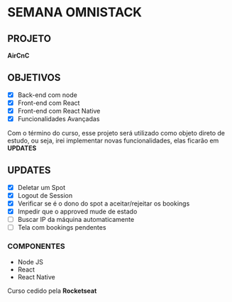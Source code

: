 # SEMANA OMNISTACK

## PROJETO
**AirCnC**

## OBJETIVOS
- [x] Back-end com node
- [x] Front-end com React
- [x] Front-end com React Native
- [x] Funcionalidades Avançadas

Com o término do curso, esse projeto será utilizado como objeto direto de estudo, ou seja, irei implementar novas funcionalidades, elas ficarão em **UPDATES**

## UPDATES 
- [x] Deletar um Spot
- [x] Logout de Session
- [x] Verificar se é o dono do spot a aceitar/rejeitar os bookings
- [x] Impedir que o approved mude de estado
- [ ] Buscar IP da máquina automaticamente
- [ ] Tela com bookings pendentes

### COMPONENTES
- Node JS
- React 
- React Native

Curso cedido pela **Rocketseat**
